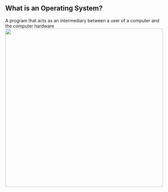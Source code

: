## What is an Operating System? <br>
A program that acts as an intermediary between a user of a computer and the computer hardware
<img src="codes/chapters/pics/four_components_os.png"  width="500">
